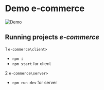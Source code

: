 # Demo e-commerce

![Demo](/video//demo.gif)


## Running projects *e-commerce*

1 `e-commerce\client>`
 - `npm i`
 - `npm start` for client

2 `e-commerce\server>`

- `npm run dev` for server

